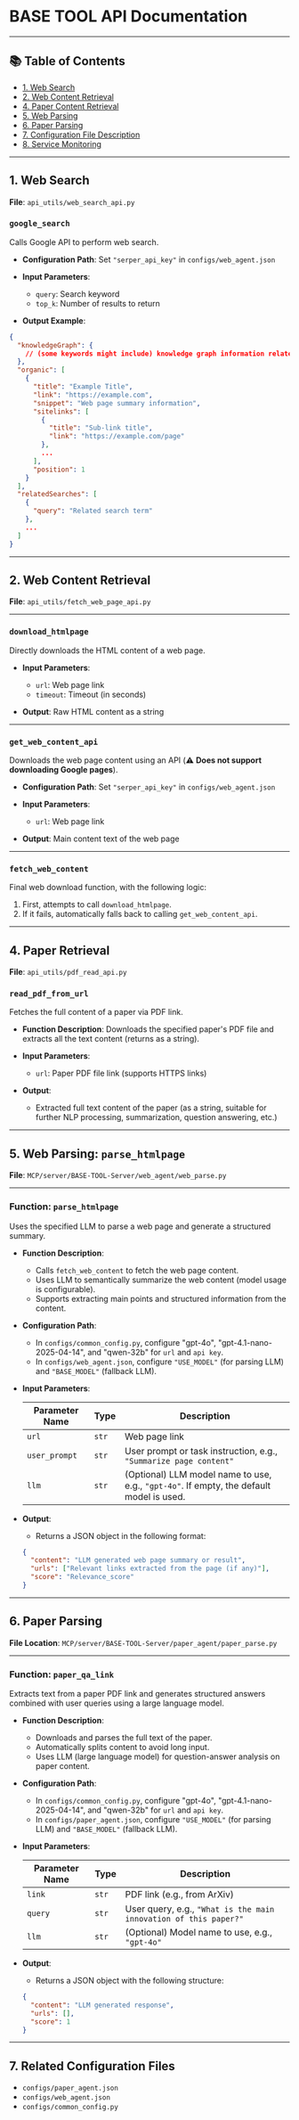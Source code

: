 # BASE TOOL API Documentation

---

## 📚 Table of Contents

* [1. Web Search](#1-web-search)
* [2. Web Content Retrieval](#2-web-content-retrieval)
* [4. Paper Content Retrieval](#4-paper-content-retrieval)
* [5. Web Parsing](#5-web-parsing)
* [6. Paper Parsing](#6-paper-parsing)
* [7. Configuration File Description](#7-configuration-file-description)
* [8. Service Monitoring](#8-service-monitoring)

---

## 1. Web Search

**File**: `api_utils/web_search_api.py`

### `google_search`

Calls Google API to perform web search.

* **Configuration Path**: Set `"serper_api_key"` in `configs/web_agent.json`
* **Input Parameters**:

  * `query`: Search keyword
  * `top_k`: Number of results to return
* **Output Example**:

```json
{
  "knowledgeGraph": {
    // (some keywords might include) knowledge graph information related to search content
  },
  "organic": [
    {
      "title": "Example Title",
      "link": "https://example.com",
      "snippet": "Web page summary information",
      "sitelinks": [
        {
          "title": "Sub-link title",
          "link": "https://example.com/page"
        },
        ...
      ],
      "position": 1
    }
  ],
  "relatedSearches": [
    {
      "query": "Related search term"
    },
    ...
  ]
}
```

---

## 2. Web Content Retrieval

**File**: `api_utils/fetch_web_page_api.py`

---

### `download_htmlpage`

Directly downloads the HTML content of a web page.

* **Input Parameters**:

  * `url`: Web page link
  * `timeout`: Timeout (in seconds)
* **Output**: Raw HTML content as a string

---

### `get_web_content_api`

Downloads the web page content using an API (⚠️ **Does not support downloading Google pages**).

* **Configuration Path**: Set `"serper_api_key"` in `configs/web_agent.json`
* **Input Parameters**:

  * `url`: Web page link
* **Output**: Main content text of the web page

---

### `fetch_web_content`

Final web download function, with the following logic:

1. First, attempts to call `download_htmlpage`.
2. If it fails, automatically falls back to calling `get_web_content_api`.

---

## 4. Paper Retrieval

**File**: `api_utils/pdf_read_api.py`

### `read_pdf_from_url`

Fetches the full content of a paper via PDF link.

* **Function Description**: Downloads the specified paper's PDF file and extracts all the text content (returns as a string).

* **Input Parameters**:

  * `url`: Paper PDF file link (supports HTTPS links)

* **Output**:

  * Extracted full text content of the paper (as a string, suitable for further NLP processing, summarization, question answering, etc.)

---

## 5. Web Parsing: `parse_htmlpage`

**File**: `MCP/server/BASE-TOOL-Server/web_agent/web_parse.py`

---

### Function: `parse_htmlpage`

Uses the specified LLM to parse a web page and generate a structured summary.

* **Function Description**:

  * Calls `fetch_web_content` to fetch the web page content.
  * Uses LLM to semantically summarize the web content (model usage is configurable).
  * Supports extracting main points and structured information from the content.

* **Configuration Path**:

  * In `configs/common_config.py`, configure "gpt-4o", "gpt-4.1-nano-2025-04-14", and "qwen-32b" for `url` and `api key`.
  * In `configs/web_agent.json`, configure `"USE_MODEL"` (for parsing LLM) and `"BASE_MODEL"` (fallback LLM).

* **Input Parameters**:

  | Parameter Name | Type  | Description                                                                              |
  | -------------- | ----- | ---------------------------------------------------------------------------------------- |
  | `url`          | `str` | Web page link                                                                            |
  | `user_prompt`  | `str` | User prompt or task instruction, e.g., `"Summarize page content"`                        |
  | `llm`          | `str` | (Optional) LLM model name to use, e.g., `"gpt-4o"`. If empty, the default model is used. |

* **Output**:

  * Returns a JSON object in the following format:

  ```json
  {
    "content": "LLM generated web page summary or result",
    "urls": ["Relevant links extracted from the page (if any)"],
    "score": "Relevance_score"
  }
  ```

---

## 6. Paper Parsing

**File Location**: `MCP/server/BASE-TOOL-Server/paper_agent/paper_parse.py`

---

### Function: `paper_qa_link`

Extracts text from a paper PDF link and generates structured answers combined with user queries using a large language model.

* **Function Description**:

  * Downloads and parses the full text of the paper.
  * Automatically splits content to avoid long input.
  * Uses LLM (large language model) for question-answer analysis on paper content.

* **Configuration Path**:

  * In `configs/common_config.py`, configure "gpt-4o", "gpt-4.1-nano-2025-04-14", and "qwen-32b" for `url` and `api key`.
  * In `configs/paper_agent.json`, configure `"USE_MODEL"` (for parsing LLM) and `"BASE_MODEL"` (fallback LLM).

* **Input Parameters**:

  | Parameter Name | Type  | Description                                                      |
  | -------------- | ----- | ---------------------------------------------------------------- |
  | `link`         | `str` | PDF link (e.g., from ArXiv)                                      |
  | `query`        | `str` | User query, e.g., `"What is the main innovation of this paper?"` |
  | `llm`          | `str` | (Optional) Model name to use, e.g., `"gpt-4o"`                   |

* **Output**:

  * Returns a JSON object with the following structure:

  ```json
  {
    "content": "LLM generated response",
    "urls": [],
    "score": 1
  }
  ```

---

## 7. Related Configuration Files

* `configs/paper_agent.json`
* `configs/web_agent.json`
* `configs/common_config.py`

